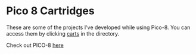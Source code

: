 # Pico 8 Cartridges
These are some of the projects I've developed while using Pico-8. You can access them by clicking [carts](https://github.com/int-nk/pico8files/tree/main/carts) in the directory.

Check out PICO-8 [here](https://www.lexaloffle.com/pico-8.php)
